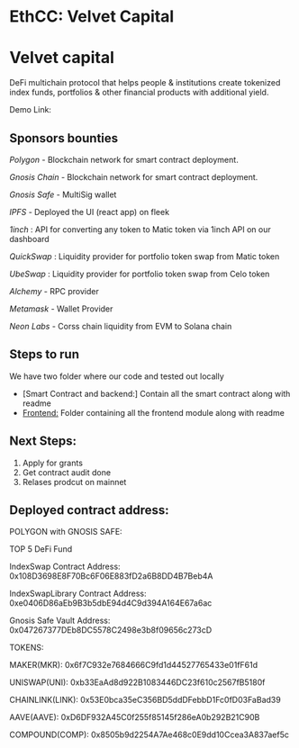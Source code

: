 # EthCC:   Velvet Capital


# Velvet capital
DeFi multichain protocol that helps people & institutions create tokenized index funds, portfolios & other financial products with additional yield. 

Demo Link: 


## Sponsors bounties 
*Polygon* - Blockchain network for smart contract deployment.

*Gnosis Chain* - Blockchain network for smart contract deployment.


*Gnosis Safe* - MultiSig wallet

*IPFS* - Deployed the UI (react app) on fleek 

*1inch* :  API for converting any token to Matic token via 1inch API on our dashboard

*QuickSwap* : Liquidity provider for portfolio token swap from Matic token 

*UbeSwap* : Liquidity provider for portfolio token swap from Celo token 

*Alchemy*  - RPC provider

*Metamask*  - Wallet Provider

*Neon Labs* - Corss chain liquidity from EVM to Solana chain


## Steps to run

We have two folder where our code and tested out locally
- [Smart Contract and backend:]  Contain all the smart contract along with readme
- [Frontend:]() Folder containing all the frontend module along with readme 


## Next Steps:
1. Apply for grants
2. Get contract audit done
2. Relases prodcut on mainnet

## Deployed contract address:

POLYGON with GNOSIS SAFE:


TOP 5 DeFi Fund


IndexSwap Contract Address: 0x108D3698E8F70Bc6F06E883fD2a6B8DD4B7Beb4A

IndexSwapLibrary Contract Address: 0xe0406D86aEb9B3b5dbE94d4C9d394A164E67a6ac

Gnosis Safe Vault Address: 0x047267377DEb8DC5578C2498e3b8f09656c273cD


TOKENS:

MAKER(MKR): 0x6f7C932e7684666C9fd1d44527765433e01fF61d

UNISWAP(UNI): 0xb33EaAd8d922B1083446DC23f610c2567fB5180f

CHAINLINK(LINK): 0x53E0bca35eC356BD5ddDFebbD1Fc0fD03FaBad39

AAVE(AAVE): 0xD6DF932A45C0f255f85145f286eA0b292B21C90B

COMPOUND(COMP): 0x8505b9d2254A7Ae468c0E9dd10Ccea3A837aef5c

